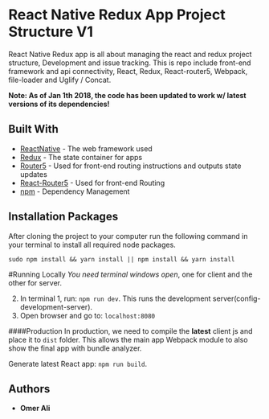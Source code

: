 # React Native Redux App Project Structure V1
React Native Redux app is all about managing the react and redux project structure, Development and issue tracking. This is repo include front-end framework and api connectivity, React, Redux, React-router5, Webpack, file-loader and Uglify / Concat.

**Note: As of Jan 1th 2018, the code has been updated to work w/ latest versions of its dependencies!**


## Built With

* [ReactNative](https://reactjs.org/) - The web framework used
* [Redux](https://redux.js.org/) - The state container for apps
* [Router5](https://router5.github.io/) - Used for front-end routing instructions and outputs state updates
* [React-Router5](https://rometools.github.io/rome/) - Used for front-end Routing
* [npm](https://www.npmjs.com/) - Dependency Management


## Installation Packages
After cloning the project to your computer run the following command in your terminal to install all required node packages.

```
sudo npm install && yarn install || npm install && yarn install
```

#Running Locally
*You need terminal windows open*, one for client and the other for server.

2. In terminal 1, run: `npm run dev`. This runs the development server(config-development-server).
3. Open browser and go to: `localhost:8080`


####Production
In production, we need to compile the **latest** client js and place it to `dist` folder. This allows the main app Webpack module to also show the final app with bundle analyzer.

Generate latest React app: `npm run build`.


## Authors

* **Omer Ali**
